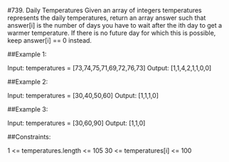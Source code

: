 
#739. Daily Temperatures
Given an array of integers temperatures represents the daily temperatures, return an array answer such that answer[i] is the number of days you have to wait after the ith day to get a warmer temperature. If there is no future day for which this is possible, keep answer[i] == 0 instead.

 

##Example 1:

Input: temperatures = [73,74,75,71,69,72,76,73]
Output: [1,1,4,2,1,1,0,0]

##Example 2:

Input: temperatures = [30,40,50,60]
Output: [1,1,1,0]

##Example 3:

Input: temperatures = [30,60,90]
Output: [1,1,0]
 

##Constraints:

1 <= temperatures.length <= 105
30 <= temperatures[i] <= 100
